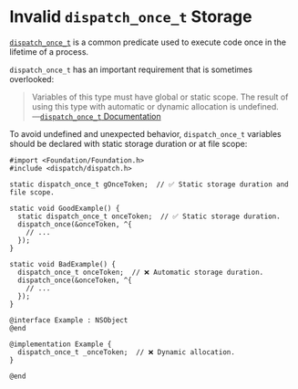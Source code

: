 # Invalid `dispatch_once_t` Storage

[`dispatch_once_t`](https://developer.apple.com/documentation/dispatch/dispatch_once_t?language=objc)
is a common predicate used to execute code once in the lifetime of a process.

`dispatch_once_t` has an important requirement that is sometimes overlooked:

> Variables of this type must have global or static scope. The result of using this type with automatic or dynamic allocation is undefined.  
> —[`dispatch_once_t` Documentation](https://developer.apple.com/documentation/dispatch/dispatch_once_t?language=objc)

To avoid undefined and unexpected behavior, `dispatch_once_t` variables should be declared with static storage duration or at file scope:
```
#import <Foundation/Foundation.h>
#include <dispatch/dispatch.h>

static dispatch_once_t gOnceToken;  // ✅ Static storage duration and file scope.

static void GoodExample() {
  static dispatch_once_t onceToken;  // ✅ Static storage duration.
  dispatch_once(&onceToken, ^{
    // ...
  });
}

static void BadExample() {
  dispatch_once_t onceToken;  // ❌ Automatic storage duration.
  dispatch_once(&onceToken, ^{
    // ...
  });
}

@interface Example : NSObject
@end

@implementation Example {
  dispatch_once_t _onceToken;  // ❌ Dynamic allocation.
}

@end
```
